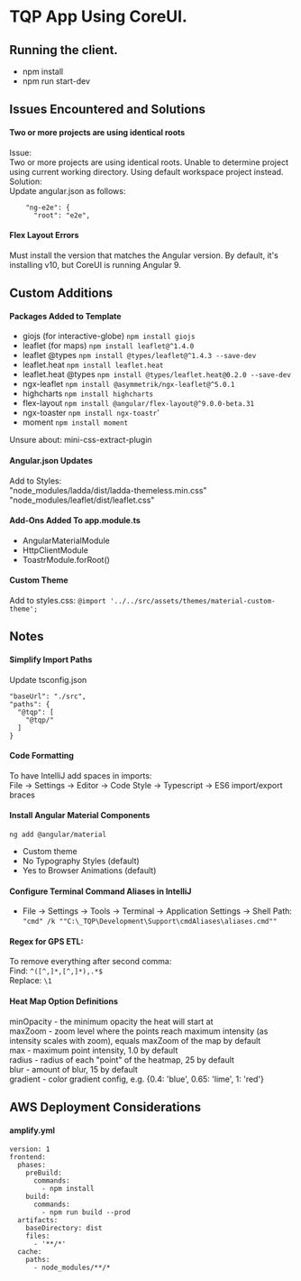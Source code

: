 # TQP App Using CoreUI.

## Running the client.
- npm install
- npm run start-dev

## Issues Encountered and Solutions

#### Two or more projects are using identical roots
Issue:  
Two or more projects are using identical roots. Unable to determine project using current working directory. Using default workspace project instead.  
Solution:    
Update angular.json as follows: 
```text
    "ng-e2e": {
      "root": "e2e",
```

#### Flex Layout Errors
Must install the version that matches the Angular version. By default, it's installing v10, but CoreUI is running Angular 9.

## Custom Additions

#### Packages Added to Template
- giojs (for interactive-globe) `npm install giojs`
- leaflet (for maps) `npm install leaflet@^1.4.0`
- leaflet @types `npm install @types/leaflet@^1.4.3 --save-dev`
- leaflet.heat `npm install leaflet.heat`
- leaflet.heat @types `npm install @types/leaflet.heat@0.2.0 --save-dev`
- ngx-leaflet `npm install @asymmetrik/ngx-leaflet@^5.0.1`
- highcharts `npm install highcharts`
- flex-layout `npm install @angular/flex-layout@^9.0.0-beta.31`
- ngx-toaster `npm install ngx-toastr`'
- moment `npm install moment`

Unsure about: mini-css-extract-plugin

#### Angular.json Updates
Add to Styles:  
"node_modules/ladda/dist/ladda-themeless.min.css"  
"node_modules/leaflet/dist/leaflet.css"

#### Add-Ons Added To app.module.ts
- AngularMaterialModule
- HttpClientModule
- ToastrModule.forRoot()

#### Custom Theme
Add to styles.css: `@import '../../src/assets/themes/material-custom-theme';`

## Notes

#### Simplify Import Paths
Update tsconfig.json
```text
"baseUrl": "./src",
"paths": {
  "@tqp": [
    "@tqp/"
  ]
}
```

#### Code Formatting
To have IntelliJ add spaces in imports:  
File -> Settings -> Editor -> Code Style -> Typescript -> ES6 import/export braces

#### Install Angular Material Components
`ng add @angular/material`
- Custom theme
- No Typography Styles (default)
- Yes to Browser Animations (default)

#### Configure Terminal Command Aliases in IntelliJ
* File -> Settings -> Tools -> Terminal -> Application Settings -> Shell Path:  
`"cmd" /k ""C:\_TQP\Development\Support\cmdAliases\aliases.cmd""`

#### Regex for GPS ETL:  
To remove everything after second comma:  
Find: `^([^,]*,[^,]*),.*$`  
Replace: `\1`

#### Heat Map Option Definitions
minOpacity - the minimum opacity the heat will start at  
maxZoom - zoom level where the points reach maximum intensity (as intensity scales with zoom), equals maxZoom of the map by default  
max - maximum point intensity, 1.0 by default  
radius - radius of each "point" of the heatmap, 25 by default  
blur - amount of blur, 15 by default  
gradient - color gradient config, e.g. {0.4: 'blue', 0.65: 'lime', 1: 'red'} 

## AWS Deployment Considerations

#### amplify.yml
```text
version: 1
frontend:
  phases:
    preBuild:
      commands:
        - npm install
    build:
      commands:
        - npm run build --prod
  artifacts:
    baseDirectory: dist
    files:
      - '**/*'
  cache:
    paths:
      - node_modules/**/*

```
